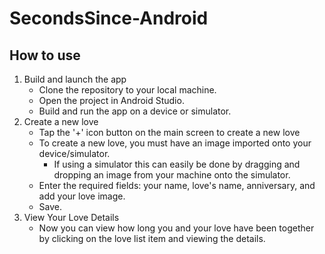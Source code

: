 # SecondsSince-Android

## How to use

1. Build and launch the app
    - Clone the repository to your local machine.
    - Open the project in Android Studio.
    - Build and run the app on a device or simulator.
2. Create a new love
    - Tap the '+' icon button on the main screen to create a new love
    - To create a new love, you must have an image imported onto your device/simulator.
        - If using a simulator this can easily be done by dragging and dropping an image from your machine onto the simulator.
    - Enter the required fields: your name, love's name, anniversary, and add your love image. 
    - Save.
3. View Your Love Details
    - Now you can view how long you and your love have been together by clicking on the love list item and viewing the details. 

    